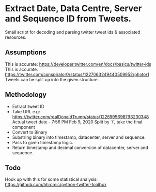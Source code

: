 # Extract Date, Data Centre, Server and Sequence ID from Tweets. 

Small script for decoding and parsing twitter tweet ids &amp; associated resources.

## Assumptions

This is accurate: https://developer.twitter.com/en/docs/basics/twitter-ids 
This is accurate: https://twitter.com/conspirator0/status/1227063249440509952/photo/1
Tweets can be split up into the given structure.

## Methodology

   - Extract tweet ID
   - Take URL e.g: https://twitter.com/realDonaldTrump/status/1226595698793230348
     Actual tweet date - 7:56 PM Feb 9, 2020
     Split by '/', take the final component
   - Convert to Binary
   - Substring binary into timestamp, datacenter, server and sequence. 
   - Pass to given timestamp logic.
   - Return timestamp and decimal conversion of datacenter, server and sequence.

 ## Todo
 
 Hook up with this for some statistical analysis: https://github.com/hhromic/python-twitter-toolbox
